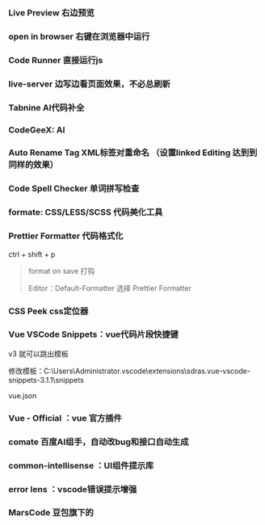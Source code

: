 ### Live Preview  右边预览

### open in browser  右键在浏览器中运行

### Code Runner  直接运行js

### live-server 边写边看页面效果，不必总刷新
### Tabnine AI代码补全

### CodeGeeX: AI

### Auto Rename Tag XML标签对重命名 （设置linked Editing 达到到同样的效果）
### Code Spell Checker 单词拼写检查

### **formate: CSS/LESS/SCSS   代码美化工具**

### Prettier Formatter   代码格式化

ctrl + shift + p

> format on save    打钩
>
> Editor：Default-Formatter 选择 Prettier Formatter

### **CSS Peek  css定位器**

### Vue VSCode Snippets：vue代码片段快捷键

v3 就可以跳出模板

修改模板：C:\Users\Administrator\.vscode\extensions\sdras.vue-vscode-snippets-3.1.1\snippets

vue.json

### Vue - Official ：vue 官方插件

### comate 百度AI组手，自动改bug和接口自动生成

### common-intellisense ：UI组件提示库

### error lens ：vscode错误提示增强

### MarsCode 豆包旗下的

